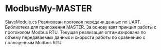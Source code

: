 # ModbusMy-MASTER

SlaveModule.cs
Реализован протокол передачи данных по UART. Библиотека для приложения MASTER.
За основу взят принцип работы с протоколом Modbus RTU. 
Текущая реализация оптимизирована по объему передаваемых данных и скорости работы по сравнению с полноценным Modbus RTU.
